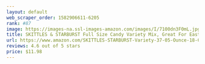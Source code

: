 ```yaml
---
layout: default 
﻿web_scraper_order: 1582906611-6205
rank: #87
image: https://images-na.ssl-images-amazon.com/images/I/7100dn3F0mL.jpg
title: SKITTLES & STARBURST Full Size Candy Variety Mix, Great For Easter Gift Baskets, 37.05-Ounce…
url: https://www.amazon.com/SKITTLES-STARBURST-Variety-37-05-Ounce-18-Count/dp/B07TRNR58Z/ref=zg_mw_grocery_87?_encoding=UTF8&psc=1&refRID=XTVGWZMF6K6B536217C1
reviews: 4.6 out of 5 stars
price: $11.98 
---
```

